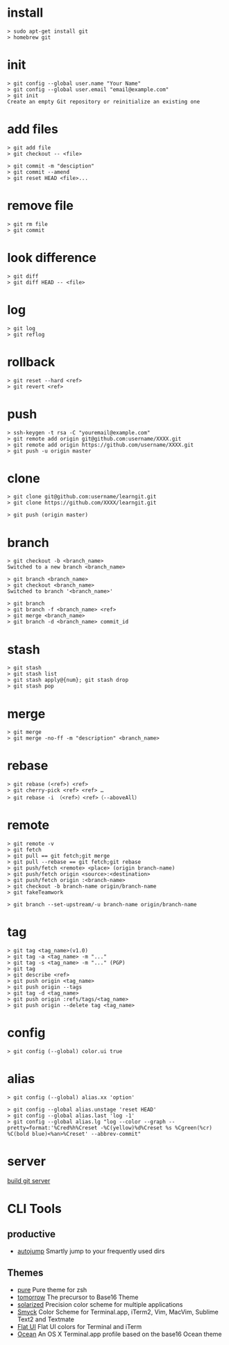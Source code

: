 # install

    > sudo apt-get install git  
    > homebrew git

# init

    > git config --global user.name "Your Name"  
    > git config --global user.email "email@example.com"
    > git init  
    Create an empty Git repository or reinitialize an existing one

# add files

    > git add file
    > git checkout -- <file>
    
    > git commit -m "desciption"
    > git commit --amend
    > git reset HEAD <file>...

# remove file

    > git rm file
    > git commit

# look difference

    > git diff
    > git diff HEAD -- <file>

# log 

    > git log
    > git reflog

# rollback

    > git reset --hard <ref>
    > git revert <ref>

# push 

    > ssh-keygen -t rsa -C "youremail@example.com"
    > git remote add origin git@github.com:username/XXXX.git
    > git remote add origin https://github.com/username/XXXX.git
    > git push -u origin master

# clone

    > git clone git@github.com:username/learngit.git
    > git clone https://github.com/XXXX/learngit.git
    
    > git push (origin master)


# branch

    > git checkout -b <branch_name>
    Switched to a new branch <branch_name>
    
    > git branch <branch_name>
    > git checkout <branch_name>
    Switched to branch '<branch_name>'
    
    > git branch
    > git branch -f <branch_name> <ref>
    > git merge <branch_name>
    > git branch -d <branch_name> commit_id

# stash

    > git stash
    > git stash list
    > git stash apply@{num}; git stash drop
    > git stash pop

# merge 

    > git merge
    > git merge -no-ff -m "description" <branch_name>

# rebase

    > git rebase (<ref>) <ref>
    > git cherry-pick <ref> <ref> …
    > git rebase -i （<ref>）<ref>（--aboveAll）

# remote

	> git remote -v
    > git fetch 
    > git pull == git fetch;git merge
    > git pull --rebase == git fetch;git rebase
	> git push/fetch <remote> <place> (origin branch-name)
    > git push/fetch origin <source>:<destination> 
    > git push/fetch origin :<branch-name>
	> git checkout -b branch-name origin/branch-name
    > git fakeTeamwork 
    
    > git branch --set-upstream/-u branch-name origin/branch-name

# tag

	> git tag <tag_name>(v1.0)
	> git tag -a <tag_name> -m "..."
	> git tag -s <tag_name> -m "..." (PGP)
	> git tag
    > git describe <ref>
	> git push origin <tag_name>
	> git push origin --tags
	> git tag -d <tag_name>
	> git push origin :refs/tags/<tag_name>
	> git push origin --delete tag <tag_name>

# config

	> git config (--global) color.ui true

# alias

	> git config (--global) alias.xx 'option'
     
	> git config --global alias.unstage 'reset HEAD'
	> git config --global alias.last 'log -1'
	> git config --global alias.lg "log --color --graph --pretty=format:'%Cred%h%Creset -%C(yellow)%d%Creset %s %Cgreen(%cr) %C(bold blue)<%an>%Creset' --abbrev-commit"

# server

[build git server](http://www.liaoxuefeng.com/wiki/0013739516305929606dd18361248578c67b8067c8c017b000/00137583770360579bc4b458f044ce7afed3df579123eca000)


# CLI Tools


## productive

+ [autojump](https://github.com/wting/autojump) Smartly jump to your frequently used dirs

## Themes

+ [pure](https://github.com/sindresorhus/pure) Pure theme for zsh
+ [tomorrow](https://github.com/chriskempson/tomorrow-theme) The precursor to Base16 Theme
+ [solarized](http://ethanschoonover.com/solarized) Precision color scheme for multiple applications
+ [Smyck](http://color.smyck.org/) Color Scheme for Terminal.app, iTerm2, Vim, MacVim, Sublime Text2 and Textmate
+ [Flat UI](https://dribbble.com/shots/1021755-Flat-UI-Terminal-Theme) Flat UI colors for Terminal and iTerm
+ [Ocean](https://github.com/mdo/ocean-terminal) An OS X Terminal.app profile based on the base16 Ocean theme